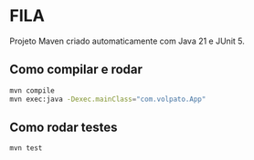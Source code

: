 # FILA

Projeto Maven criado automaticamente com Java 21 e JUnit 5.

## Como compilar e rodar

```bash
mvn compile
mvn exec:java -Dexec.mainClass="com.volpato.App"
```

## Como rodar testes

```bash
mvn test
```

